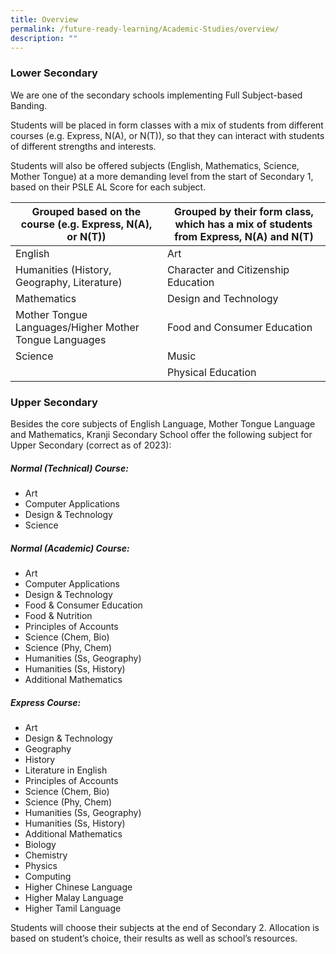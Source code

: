 ```yaml
---
title: Overview
permalink: /future-ready-learning/Academic-Studies/overview/
description: ""
---
```

### Lower Secondary

We are one of the secondary schools implementing Full Subject-based Banding.

Students will be placed in form classes with a mix of students from different courses (e.g. Express, N(A), or N(T)), so that they can interact with students of different strengths and interests.

Students will also be offered subjects (English, Mathematics, Science, Mother Tongue) at a more demanding level from the start of Secondary 1, based on their PSLE AL Score for each subject.



|    Grouped based on the course (e.g. Express, N(A), or N(T)) |    Grouped by their form class, which has a mix of students from Express, N(A) and N(T) |
| -------- | --------- |
| English | Art |
| Humanities (History, Geography, Literature) | Character and Citizenship Education |
| Mathematics | Design and Technology |
Mother Tongue Languages/Higher Mother Tongue Languages | Food and Consumer Education |
| Science | Music |
| | Physical Education | 

### Upper Secondary

Besides the core subjects of English Language, Mother Tongue Language and Mathematics, Kranji Secondary School offer the following subject for Upper Secondary (correct as of 2023):

##### Normal (Technical) Course: 
*   Art
*   Computer Applications
*   Design & Technology
*   Science

##### Normal (Academic) Course:
*   Art
*   Computer Applications
*   Design & Technology
*   Food & Consumer Education
*   Food & Nutrition
*   Principles of Accounts
*   Science (Chem, Bio)
*   Science (Phy, Chem)
*   Humanities (Ss, Geography)
*   Humanities (Ss, History)
*   Additional Mathematics

##### Express Course:
*   Art
*   Design & Technology
*   Geography
*   History
*   Literature in English
*   Principles of Accounts
*   Science (Chem, Bio)
*   Science (Phy, Chem)
*   Humanities (Ss, Geography)
*   Humanities (Ss, History)
*   Additional Mathematics
*   Biology
*   Chemistry
*   Physics
*   Computing
*   Higher Chinese Language
*   Higher Malay Language
*   Higher Tamil Language

Students will choose their subjects at the end of Secondary 2. Allocation is based on student’s choice, their results as well as school’s resources.